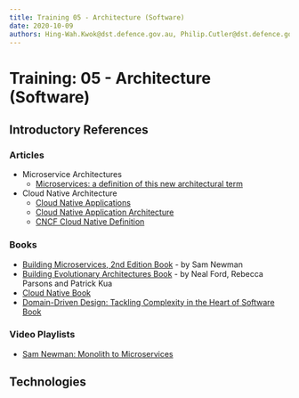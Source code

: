 ```yaml
---
title: Training 05 - Architecture (Software)
date: 2020-10-09
authors: Hing-Wah.Kwok@dst.defence.gov.au, Philip.Cutler@dst.defence.gov.au
---
```


# Training: 05 - Architecture (Software)

## Introductory References

### Articles

- Microservice Architectures
  - [Microservices: a definition of this new architectural term](https://martinfowler.com/articles/microservices.html)
- Cloud Native Architecture
  - [Cloud Native Applications](https://tanzu.vmware.com/cloud-native)
  - [Cloud Native Application Architecture](https://medium.com/walmartglobaltech/cloud-native-application-architecture-a84ddf378f82)
  - [CNCF Cloud Native Definition](https://github.com/cncf/toc/blob/master/DEFINITION.md)

### Books

- [Building Microservices, 2nd Edition Book](https://learning.oreilly.com/library/view/building-microservices-2nd/9781492034018/) - by Sam Newman
- [Building Evolutionary Architectures Book](https://learning.oreilly.com/library/view/building-evolutionary-architectures/9781491986356/) - by Neal Ford, Rebecca Parsons and Patrick Kua
- [Cloud Native Book](https://learning.oreilly.com/library/view/cloud-native/9781492053811/)
- [Domain-Driven Design: Tackling Complexity in the Heart of Software Book](https://learning.oreilly.com/library/view/domain-driven-design-tackling/0321125215/)

### Video Playlists

- [Sam Newman: Monolith to Microservices](https://www.infoq.com/podcasts/monolith-microservices/)

## Technologies
